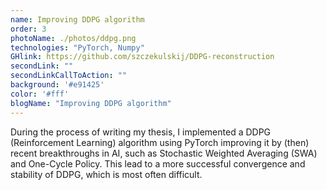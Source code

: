 ```yaml
---
name: Improving DDPG algorithm
order: 3
photoName: ./photos/ddpg.png
technologies: "PyTorch, Numpy"
GHlink: https://github.com/szczekulskij/DDPG-reconstruction
secondLink: ""
secondLinkCallToAction: ""
background: '#e91425'
color: '#fff'
blogName: "Improving DDPG algorithm"
---
```


During the process of writing my thesis, I implemented a DDPG (Reinforcement Learning) algorithm using PyTorch improving it by (then) recent breakthroughs in AI, such as Stochastic Weighted Averaging (SWA) and One-Cycle Policy. This lead to a more successful convergence and stability of DDPG, which is most often difficult.